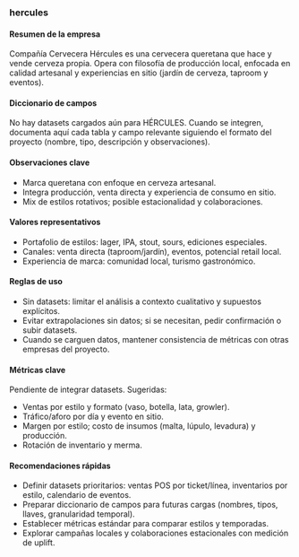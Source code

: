 ### hercules

#### Resumen de la empresa
Compañía Cervecera Hércules es una cervecera queretana que hace y vende cerveza propia. Opera con filosofía de producción local, enfocada en calidad artesanal y experiencias en sitio (jardín de cerveza, taproom y eventos).

#### Diccionario de campos
No hay datasets cargados aún para HÉRCULES. Cuando se integren, documenta aquí cada tabla y campo relevante siguiendo el formato del proyecto (nombre, tipo, descripción y observaciones).

#### Observaciones clave
- Marca queretana con enfoque en cerveza artesanal.
- Integra producción, venta directa y experiencia de consumo en sitio.
- Mix de estilos rotativos; posible estacionalidad y colaboraciones.

#### Valores representativos
- Portafolio de estilos: lager, IPA, stout, sours, ediciones especiales.
- Canales: venta directa (taproom/jardín), eventos, potencial retail local.
- Experiencia de marca: comunidad local, turismo gastronómico.

#### Reglas de uso
- Sin datasets: limitar el análisis a contexto cualitativo y supuestos explícitos.
- Evitar extrapolaciones sin datos; si se necesitan, pedir confirmación o subir datasets.
- Cuando se carguen datos, mantener consistencia de métricas con otras empresas del proyecto.

#### Métricas clave
Pendiente de integrar datasets. Sugeridas:
- Ventas por estilo y formato (vaso, botella, lata, growler).
- Tráfico/aforo por día y evento en sitio.
- Margen por estilo; costo de insumos (malta, lúpulo, levadura) y producción.
- Rotación de inventario y merma.

#### Recomendaciones rápidas
- Definir datasets prioritarios: ventas POS por ticket/línea, inventarios por estilo, calendario de eventos.
- Preparar diccionario de campos para futuras cargas (nombres, tipos, llaves, granularidad temporal).
- Establecer métricas estándar para comparar estilos y temporadas.
- Explorar campañas locales y colaboraciones estacionales con medición de uplift.
